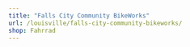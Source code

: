 ```yaml
---
title: "Falls City Community BikeWorks"
url: /louisville/falls-city-community-bikeworks/
shop: Fahrrad
---
```

